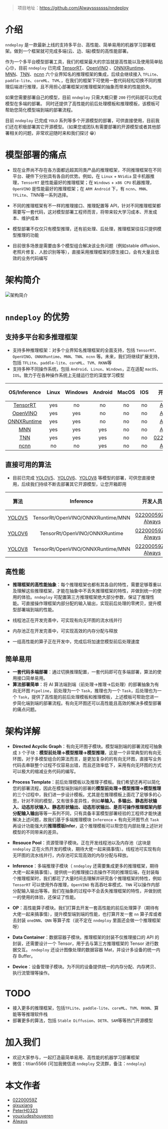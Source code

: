 
> 项目地址：<https://github.com/Alwaysssssss/nndeploy>

# 介绍

`nndeploy` 是一款最新上线的支持多平台、高性能、简单易用的机器学习部署框架。做到一个框架就可完成多端(云、边、端)模型的高性能部署。

作为一个多平台模型部署工具，我们的框架最大的宗旨就是高性能以及使用简单贴心😚，目前 `nndeploy` 已完成 [TensorRT](https://github.com/NVIDIA/TensorRT)、[OpenVINO](https://github.com/openvinotoolkit/openvino) 、[ONNXRuntime](https://github.com/microsoft/onnxruntime)、[MNN](https://github.com/alibaba/MNN)、[TNN](https://github.com/Tencent/TNN)、[ncnn](https://github.com/Tencent/ncnn/) 六个业界知名的推理框架的集成，后续会继续接入 `TFLite`、`paddle-lite`、`coreML`、`TVM`、，在我们的框架下可使用一套代码轻松切换不同的推理后端进行推理，且不用担心部署框架对推理框架的抽象而带来的性能损失。

如果您需要部署自己的模型，目前 `nndeploy` 只需大概只要 `200` 行代码就可以完成模型在多端的部署。 同时还提供了高性能的前后处理模板和推理模板，该模板可帮助您简化模型端到端的部署流程。

目前 `nndeploy` 已完成 `YOLO` 系列等多个开源模型的部署，可供直接使用，目前我们还在积极部署其它开源模型。（如果您或团队有需要部署的开源模型或者其他部署相关的问题，非常欢迎随时来和我们探讨 😁）

# 模型部署的痛点

- 现在业界尚不存在各方面都远超其同类产品的推理框架，不同推理框架在不同平台、硬件下分别具有各自的优势。例如，在 `Linux` + `NVidia` 显卡机器推理，`TensorRT` 是性能最好的推理框架；在 `Windows` + `x86 CPU` 机器推理，`OpenVINO` 是性能最好的推理框架；在 `ARM Android` 下，有 `ncnn`、`MNN`、`TFLite`、TNN等一系列选择。

- 不同的推理框架有不一样的推理接口、推理配置等 API，针对不同推理框架都需要写一套代码，这对模型部署工程师而言，将带来较大学习成本、开发成本、维护成本
  
- 模型部署不仅仅只有模型推理，还有前处理、后处理，推理框架往往只提供模型推理的功能
  
- 目前很多场景是需要由多个模型组合解决该业务问题（例如stable diffusion、老照片修复、人脸识别等等），直接采用推理框架的原生接口，会有大量且低效的业务代码编写

# 架构简介

![架构简介](../../image/arch.png)

# `nndeploy` 的优势

## 支持多平台和多推理框架

- 支持多种推理框架：对多个业界知名推理框架的全面支持，包括 `TensorRT`、`OpenVINO`、`ONNXRuntime`、`MNN`、`TNN`、`ncnn` 等。未来，我们将继续扩展支持，包括 `TFLite`、`paddle-lite`、`coreML`、`TVM`、`RKNN`等
- 支持多种不同操作系统，包括 `Android`、`Linux`、`Windows`，正在适配 `macOS`、`IOS`。致力于在各种操作系统上无缝运行您的深度学习模型

|                      OS/Inference                       | Linux | Windows | Android | MacOS |  IOS  |                 开发人员                  | 备注  |
| :-----------------------------------------------------: | :---: | :-----: | :-----: | :---: | :---: | :---------------------------------------: | :---: |
|     [TensorRT](https://github.com/NVIDIA/TensorRT)      |  yes  |   no    |   no    |  no   |  no   | [Always](https://github.com/Alwaysssssss) |       |
| [OpenVINO](https://github.com/openvinotoolkit/openvino) |  yes  |   yes   |   no    |  no   |  no   | [Always](https://github.com/Alwaysssssss) |       |
| [ONNXRuntime](https://github.com/microsoft/onnxruntime) |  yes  |   yes   |   no    |  no   |  no   | [Always](https://github.com/Alwaysssssss) |       |
|          [MNN](https://github.com/alibaba/MNN)          |  yes  |   yes   |   yes   |  no   |  no   | [Always](https://github.com/Alwaysssssss) |       |
|          [TNN](https://github.com/Tencent/TNN)          |  yes  |   yes   |   yes   |  no   |  no   | [02200059Z](https://github.com/02200059Z) |       |
|        [ncnn](https://github.com/Tencent/ncnn/)         |  no   |   no    |   yes   |  no   |  no   | [Always](https://github.com/Alwaysssssss) |       |

## 直接可用的算法

- 目前已完成 [YOLOV5](https://github.com/ultralytics/yolov5)、[YOLOV6](https://github.com/meituan/YOLOv6)、[YOLOV8](https://github.com/ultralytics) 等模型的部署，可供您直接使用，后续我们持续不断去部署其它开源模型，让您开箱即用

|                      算法                       |             Inference             |                                       开发人员                                       | 备注  |
| :---------------------------------------------: | :-------------------------------: | :----------------------------------------------------------------------------------: | :---: |
| [YOLOV5](https://github.com/ultralytics/yolov5) | TensorRt/OpenVINO/ONNXRuntime/MNN | [02200059Z](https://github.com/02200059Z)、[Always](https://github.com/Alwaysssssss) |       |
|   [YOLOV6](https://github.com/meituan/YOLOv6)   |   TensorRt/OpenVINO/ONNXRuntime   | [02200059Z](https://github.com/02200059Z)、[Always](https://github.com/Alwaysssssss) |       |
|    [YOLOV8](https://github.com/ultralytics)     | TensorRt/OpenVINO/ONNXRuntime/MNN | [02200059Z](https://github.com/02200059Z)、[Always](https://github.com/Alwaysssssss) |       |

## 高性能

- **推理框架的高性能抽象**：每个推理框架也都有其各自的特性，需要足够尊重以及理解这些推理框架，才能在抽象中不丢失推理框架的特性，并做到统一的使用的体验。`nndeploy` 可配置第三方推理框架绝大部分参数，保证了推理性能。可直接操作理框架内部分配的输入输出，实现前后处理的零拷贝，提升模型部署端到端的性能。
  
- 线程池正在开发完善中，可实现有向无环图的流水线并行
  
- 内存池正在开发完善中，可实现高效的内存分配与释放
  
- 一组高性能的算子正在开发中，完成后将加速您模型前后处理速度

## 简单易用

- **一套代码多端部署**：通过切换推理配置，一套代码即可在多端部署，算法的使用接口简单易用。
- **算法部署简单**：将 AI 算法端到端（前处理->推理->后处理）的部署抽象为有向无环图 `Pipeline`，前处理为一个 `Task`，推理也为一个 `Task`，后处理也为一个 `Task`，提供了高性能的前后处理模板和推理模板，上述模板可帮助您进一步简化端到端的部署流程。有向无环图还可以高性能且高效的解决多模型部署的痛点问题。

# 架构详解

- **Directed Acyclic Graph**：有向无环图子模块。模型端到端的部署流程可抽象成 `3` 个子块：**模型前处理->模型推理->模型推理**，这是一个非常典型的有向无环图，对于多模型组合的算法而言，是更加复杂的的有向无环图，直接写业务代码去串联整个过程不仅容易出错，而且还效率低下，采用有向无环图的方式可以极大的缩减业务代码的编写。

- **Process Template**：前后处理模板以及推理子模板。我们希望还再可以简化您的部署流程，因此在模型端到端的部署的**模型前处理->模型推理->模型推理**的三个过程中，我们进一步设计模板。尤其是在推理模板上面花了足够多的心思，针对不同的模型，又有很多差异性，例如**单输入、多输出、静态形状输入、动态形状输入、静态形状输出、动态形状输出、是否可操作推理框架内部分配输入输出**等等一系列不同，只有具备丰富模型部署经验的工程师才能快速解决上述问题，故我们基于多端推理模块 `Inference` + 有向无环图节点 `Task` 再设计功能强大的**推理模板Infer**，这个推理模板可以帮您在内部处理上述针对模型的不同带来的差异。
  
- **Resouce Pool**：资源管理子模块。正在开发线程池以及内存池（这块是 `nndeploy` 正在火热开发的模块，期待大佬一起来搞事情）。线程池可实现有向无环图的流水线并行，内存池可实现高效的内存分配与释放。

- **Inference**：多端推理子模块（ `nndeploy` 还需要集成更多的推理框架，期待大佬一起来搞事情）。提供统一的推理接口去操作不同的推理后端，在封装每个推理框架时，我们都花了大量时间去理解并研究各个推理框架的特性，例如 `TensorRT` 可以使用外存推理，`OpenVINO` 有高吞吐率模式、`TNN` 可以操作内部分配输入输出等等。我们在抽象的过程中不会丢失推理框架的特性，并做到统一的使用的体验，还保证了性能。

- **OP**：高性能算子模块。我们打算去开发一套高性能的前后处理算子（期待有大佬一起来搞事情），提升模型端到端的性能，也打算开发一套 `nn` 算子库或者去封装 `oneDNN`、`QNN` 等算子库（说不定在 `nndeploy` 里面还会做一个推理框架呀）

- **Data Container**：数据容器子模块。推理框架的封装不仅推理接口的 API 的封装，还需要设计一个 Tensor，用于去与第三方推理框架的 Tensor 进行数据交互。 `nndeploy` 还设计图像处理的数据容器 Mat，并设计多设备的统一内存 Buffer。

- **Device**：设备管理子模块。为不同的设备提供统一的内存分配、内存拷贝、执行流管理等操作。

# TODO

- 接入更多的推理框架，包括`TFLite`、`paddle-lite`、`coreML`、`TVM`、`RKNN`、算能等等推理软件栈
- 部署更多的算法，包括 `Stable Diffusion`、`DETR`、`SAM`等等热门开源模型

# 加入我们

- 欢迎大家参与，一起打造最简单易用、高性能的机器学习部署框架
- 微信：titian5566 (可加我微信进 `nndeploy` 交流群，备注：`nndeploy`)

# 本文作者

- [02200059Z](https://github.com/02200059Z)
- [qixuxiang](https://github.com/qixuxiang)
- [PeterH0323](https://github.com/PeterH0323)
- [youxiudeshouyeren](https://github.com/youxiudeshouyeren)
- [Always](https://github.com/Alwaysssssss)